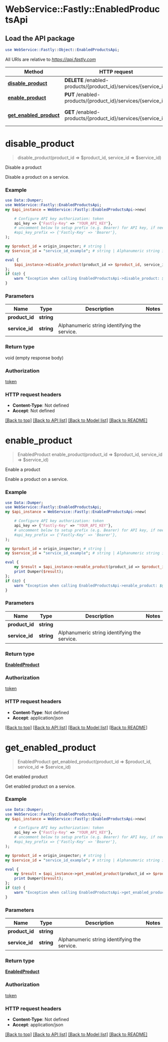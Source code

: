 # WebService::Fastly::EnabledProductsApi

## Load the API package
```perl
use WebService::Fastly::Object::EnabledProductsApi;
```

All URIs are relative to *https://api.fastly.com*

Method | HTTP request | Description
------------- | ------------- | -------------
[**disable_product**](EnabledProductsApi.md#disable_product) | **DELETE** /enabled-products/{product_id}/services/{service_id} | Disable a product
[**enable_product**](EnabledProductsApi.md#enable_product) | **PUT** /enabled-products/{product_id}/services/{service_id} | Enable a product
[**get_enabled_product**](EnabledProductsApi.md#get_enabled_product) | **GET** /enabled-products/{product_id}/services/{service_id} | Get enabled product


# **disable_product**
> disable_product(product_id => $product_id, service_id => $service_id)

Disable a product

Disable a product on a service.

### Example
```perl
use Data::Dumper;
use WebService::Fastly::EnabledProductsApi;
my $api_instance = WebService::Fastly::EnabledProductsApi->new(

    # Configure API key authorization: token
    api_key => {'Fastly-Key' => 'YOUR_API_KEY'},
    # uncomment below to setup prefix (e.g. Bearer) for API key, if needed
    #api_key_prefix => {'Fastly-Key' => 'Bearer'},
);

my $product_id = origin_inspector; # string | 
my $service_id = "service_id_example"; # string | Alphanumeric string identifying the service.

eval {
    $api_instance->disable_product(product_id => $product_id, service_id => $service_id);
};
if ($@) {
    warn "Exception when calling EnabledProductsApi->disable_product: $@\n";
}
```

### Parameters

Name | Type | Description  | Notes
------------- | ------------- | ------------- | -------------
 **product_id** | **string**|  | 
 **service_id** | **string**| Alphanumeric string identifying the service. | 

### Return type

void (empty response body)

### Authorization

[token](../README.md#token)

### HTTP request headers

 - **Content-Type**: Not defined
 - **Accept**: Not defined

[[Back to top]](#) [[Back to API list]](../README.md#documentation-for-api-endpoints) [[Back to Model list]](../README.md#documentation-for-models) [[Back to README]](../README.md)

# **enable_product**
> EnabledProduct enable_product(product_id => $product_id, service_id => $service_id)

Enable a product

Enable a product on a service.

### Example
```perl
use Data::Dumper;
use WebService::Fastly::EnabledProductsApi;
my $api_instance = WebService::Fastly::EnabledProductsApi->new(

    # Configure API key authorization: token
    api_key => {'Fastly-Key' => 'YOUR_API_KEY'},
    # uncomment below to setup prefix (e.g. Bearer) for API key, if needed
    #api_key_prefix => {'Fastly-Key' => 'Bearer'},
);

my $product_id = origin_inspector; # string | 
my $service_id = "service_id_example"; # string | Alphanumeric string identifying the service.

eval {
    my $result = $api_instance->enable_product(product_id => $product_id, service_id => $service_id);
    print Dumper($result);
};
if ($@) {
    warn "Exception when calling EnabledProductsApi->enable_product: $@\n";
}
```

### Parameters

Name | Type | Description  | Notes
------------- | ------------- | ------------- | -------------
 **product_id** | **string**|  | 
 **service_id** | **string**| Alphanumeric string identifying the service. | 

### Return type

[**EnabledProduct**](EnabledProduct.md)

### Authorization

[token](../README.md#token)

### HTTP request headers

 - **Content-Type**: Not defined
 - **Accept**: application/json

[[Back to top]](#) [[Back to API list]](../README.md#documentation-for-api-endpoints) [[Back to Model list]](../README.md#documentation-for-models) [[Back to README]](../README.md)

# **get_enabled_product**
> EnabledProduct get_enabled_product(product_id => $product_id, service_id => $service_id)

Get enabled product

Get enabled product on a service.

### Example
```perl
use Data::Dumper;
use WebService::Fastly::EnabledProductsApi;
my $api_instance = WebService::Fastly::EnabledProductsApi->new(

    # Configure API key authorization: token
    api_key => {'Fastly-Key' => 'YOUR_API_KEY'},
    # uncomment below to setup prefix (e.g. Bearer) for API key, if needed
    #api_key_prefix => {'Fastly-Key' => 'Bearer'},
);

my $product_id = origin_inspector; # string | 
my $service_id = "service_id_example"; # string | Alphanumeric string identifying the service.

eval {
    my $result = $api_instance->get_enabled_product(product_id => $product_id, service_id => $service_id);
    print Dumper($result);
};
if ($@) {
    warn "Exception when calling EnabledProductsApi->get_enabled_product: $@\n";
}
```

### Parameters

Name | Type | Description  | Notes
------------- | ------------- | ------------- | -------------
 **product_id** | **string**|  | 
 **service_id** | **string**| Alphanumeric string identifying the service. | 

### Return type

[**EnabledProduct**](EnabledProduct.md)

### Authorization

[token](../README.md#token)

### HTTP request headers

 - **Content-Type**: Not defined
 - **Accept**: application/json

[[Back to top]](#) [[Back to API list]](../README.md#documentation-for-api-endpoints) [[Back to Model list]](../README.md#documentation-for-models) [[Back to README]](../README.md)

